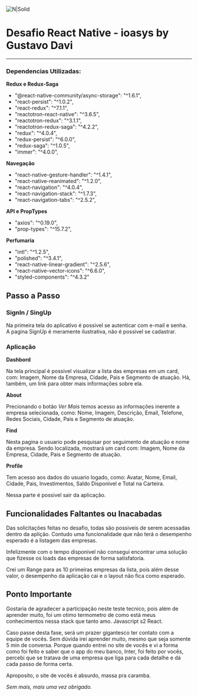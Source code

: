![N|Solid](logo_ioasys.png)

# Desafio React Native - ioasys by Gustavo Davi

---

### Dependencias Utilizadas:

**Redux e Redux-Saga**

- "@react-native-community/async-storage": "^1.6.1",
- "react-persist": "^1.0.2",
- "react-redux": "^7.1.1",
- "reactotron-react-native": "^3.6.5",
- "reactotron-redux": "^3.1.1",
- "reactotron-redux-saga": "^4.2.2",
- "redux": "^4.0.4",
- "redux-persist": "^6.0.0",
- "redux-saga": "^1.0.5",
- "immer": "^4.0.0",

**Navegação**

- "react-native-gesture-handler": "^1.4.1",
- "react-native-reanimated": "^1.2.0",
- "react-navigation": "^4.0.4",
- "react-navigation-stack": "^1.7.3",
- "react-navigation-tabs": "^2.5.2",

**API e PropTypes**

- "axios": "^0.19.0",
- "prop-types": "^15.7.2",

**Perfumaria**

- "intl": "^1.2.5",
- "polished": "^3.4.1",
- "react-native-linear-gradient": "^2.5.6",
- "react-native-vector-icons": "^6.6.0",
- "styled-components": "^4.3.2"

## Passo a Passo

### SignIn / SingUp

Na primeira tela do aplicativo é possivel se autenticar com e-mail e senha. A pagina SignUp é meramente ilustrativa, não é possivel se cadastrar.

### Aplicação

**Dashbord**

Na tela principal é possivel visualizar a lista das empresas em um card, com: Imagem, Nome da Empresa, Cidade, Pais e Segmento de atuação. Há, também, um link para obter mais informações sobre ela.

**About**

Precionando o botão _Ver Mais_ temos acesso as informações inerente a empresa selecionada, como: Nome, Imagem, Descrição, Email, Telefone, Redes Sociais, Cidade, Pais e Segmento de atuação.

**Find**

Nesta pagina o usuario pode pesquisar por seguimento de atuação e nome da empresa. Sendo localizada, mostrará um card com: Imagem, Nome da Empresa, Cidade, Pais e Segmento de atuação.

**Profile**

Tem acesso aos dados do usuario logado, como: Avatar, Nome, Email, Cidade, Pais, Investimentos, Saldo Disponivel e Total na Carteira.

Nessa parte é possivel sair da aplicação.

## Funcionalidades Faltantes ou Inacabadas

Das solicitações feitas no desafio, todas são possiveis de serem acessadas dentro da aplição. Contudo uma funcionalidade que não terá o desempenho esperado é a listagem das empresas.

Infelizmente com o tempo disponivel não consegui encontrar uma solução que fizesse os loads das empresas de forma satisfatoria.

Crei um Range para as 10 primeiras empresas da lista, pois além desse valor, o desempenho da aplicação cai e o layout não fica como esperado.

## Ponto Importante

Gostaria de agradecer a participação neste teste tecnico, pois além de aprender muito, foi um otimo termometro de como está meus conhecimentos nessa stack que tanto amo. Javascript s2 React.

Caso passe desta fase, será um prazer gigantesco ter contato com a equipe de vocês. Sem dúvida irei aprender muito, mesmo que seja somente 5 min de conversa. Porque quando entrei no site de vocês e vi a forma como foi feito e saber que o app do meu banco, Inter, foi feito por vocês, percebi que se tratava de uma empresa que liga para cada detalhe e dá cada passo de forma certa.

Aproposito, o site de vocês é absurdo, massa pra caramba.

_Sem mais, mais uma vez obrigado._
